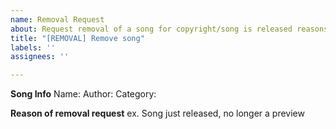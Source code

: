 ```yaml
---
name: Removal Request
about: Request removal of a song for copyright/song is released reasons.
title: "[REMOVAL] Remove song"
labels: ''
assignees: ''

---
```


**Song Info**
Name:
Author:
Category:

**Reason of removal request**
ex. Song just released, no longer a preview
